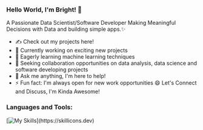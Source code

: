 ### Hello World, I'm Bright! 👋


A Passionate Data Scientist/Software Developer Making Meaningful Decisions with Data and building simple apps.✨
- ✍ Check out my projects here!
- 🔭 Currently working on exciting new projects
- 🌱 Eagerly learning machine learning techniques
- 👯 Seeking collaboration opportunities on data analysis, data science and software developing projects
- 💬 Ask me anything, I'm here to help!
- ⚡ Fun fact: I'm always open for new work opportunities 😄
Let's Connect and Discuss, I'm Kinda Awesome!



### Languages and Tools:

[![My Skills](https://skillicons.dev/icons?i=python,mysql,vscode,github,flask,html,)](https://skillicons.dev)
